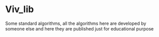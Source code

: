 # Viv_lib
Some standard algorithms, all the algorithms here are developed by someone else and here they are published just for educational purpose
